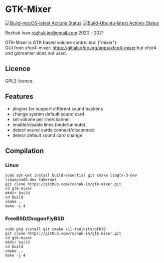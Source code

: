 # GTK-Mixer

[![Build-macOS-latest Actions Status](https://github.com/rozhuk-im/gtk-mixer/workflows/build-macos-latest/badge.svg)](https://github.com/rozhuk-im/gtk-mixer/actions)
[![Build-Ubuntu-latest Actions Status](https://github.com/rozhuk-im/gtk-mixer/workflows/build-ubuntu-latest/badge.svg)](https://github.com/rozhuk-im/gtk-mixer/actions)


Rozhuk Ivan <rozhuk.im@gmail.com> 2020 - 2021

GTK-Mixer is GTK based volume control tool ("mixer").\
GUI from xfce4-mixer: https://gitlab.xfce.org/apps/xfce4-mixer
but xfce4 and gstreamer does not used.


## Licence
GPL2 licence.


## Features
* plugins for support different sound backens
* change system default sound card
* set volume per line/channel
* enable/disable lines (mute/unmute)
* detect sound cards connect/disconnect
* detect default sound card change


## Compilation

### Linux
```
sudo apt-get install build-essential git cmake libgtk-3-dev libasound2-dev fakeroot
git clone https://github.com/rozhuk-im/gtk-mixer.git
cd gtk-mixer
mkdir build
cd build
cmake ..
make -j 4
```

### FreeBSD/DragonFlyBSD
```
sudo pkg install git cmake x11-toolkits/gtk30
git clone https://github.com/rozhuk-im/gtk-mixer.git
cd gtk-mixer
mkdir build
cd build
cmake ..
make -j 4
```
